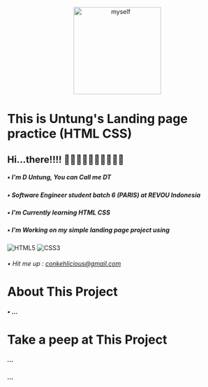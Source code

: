 <p align="center"><img width="200px" src="img/myself.JPG" alt="myself" /></p>

# This is Untung's Landing page practice (HTML CSS)

## Hi...there!!!! 👋🏻👋🏻👋🏻👋🏻👋🏻

##### • I'm D Untung, _You can Call me DT_

##### • Software Engineer student batch 6 (PARIS) at REVOU Indonesia

##### • I'm Currently learning HTML CSS

##### • I'm Working on my simple landing page project using

![HTML5](https://img.shields.io/badge/html5-%23E34F26.svg?style=for-the-badge&logo=html5&logoColor=white) ![CSS3](https://img.shields.io/badge/css3-%231572B6.svg?style=for-the-badge&logo=css3&logoColor=white)

###### • Hit me up : conkehlicious@gmail.com

# About This Project

##### • ...

# Take a peep at This Project

##### ...

##### ...
